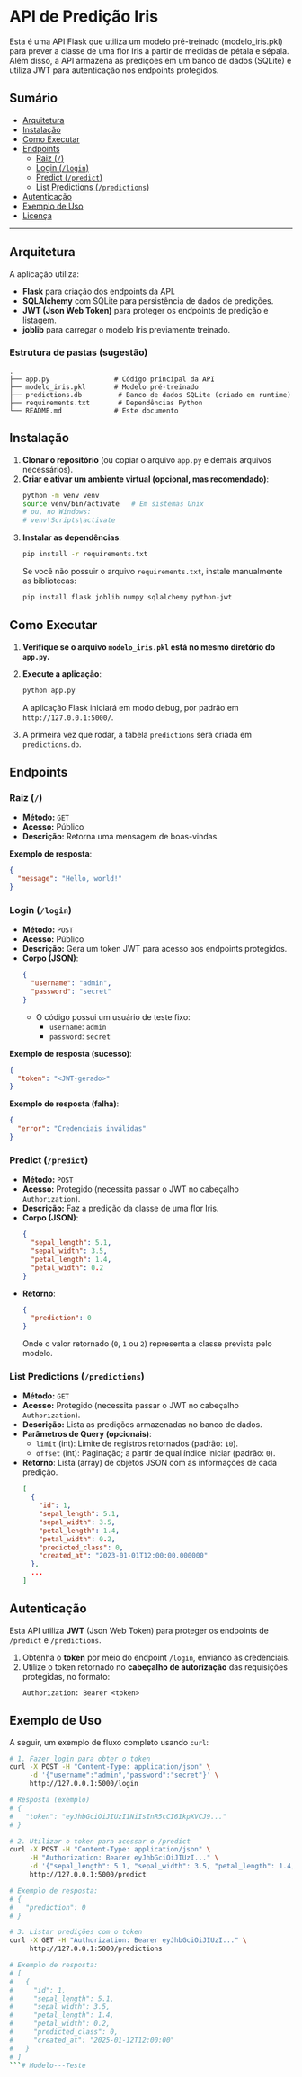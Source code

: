# API de Predição Iris

Esta é uma API Flask que utiliza um modelo pré-treinado (modelo_iris.pkl) para prever a classe de uma flor Iris a partir de medidas de pétala e sépala. Além disso, a API armazena as predições em um banco de dados (SQLite) e utiliza JWT para autenticação nos endpoints protegidos.

## Sumário

- [Arquitetura](#arquitetura)
- [Instalação](#instalação)
- [Como Executar](#como-executar)
- [Endpoints](#endpoints)
  - [Raiz (`/`)](#raiz-)
  - [Login (`/login`)](#login-)
  - [Predict (`/predict`)](#predict-)
  - [List Predictions (`/predictions`)](#list-predictions-)
- [Autenticação](#autenticação)
- [Exemplo de Uso](#exemplo-de-uso)
- [Licença](#licença)

---

## Arquitetura

A aplicação utiliza:
- **Flask** para criação dos endpoints da API.
- **SQLAlchemy** com SQLite para persistência de dados de predições.
- **JWT (Json Web Token)** para proteger os endpoints de predição e listagem.
- **joblib** para carregar o modelo Iris previamente treinado.

### Estrutura de pastas (sugestão)

```
.
├── app.py                # Código principal da API
├── modelo_iris.pkl       # Modelo pré-treinado
├── predictions.db         # Banco de dados SQLite (criado em runtime)
├── requirements.txt       # Dependências Python
└── README.md             # Este documento
```

## Instalação

1. **Clonar o repositório** (ou copiar o arquivo `app.py` e demais arquivos necessários).
2. **Criar e ativar um ambiente virtual (opcional, mas recomendado)**:
   ```bash
   python -m venv venv
   source venv/bin/activate   # Em sistemas Unix
   # ou, no Windows:
   # venv\Scripts\activate
   ```
3. **Instalar as dependências**:
   ```bash
   pip install -r requirements.txt
   ```
   Se você não possuir o arquivo `requirements.txt`, instale manualmente as bibliotecas:
   ```bash
   pip install flask joblib numpy sqlalchemy python-jwt
   ```

## Como Executar

1. **Verifique se o arquivo `modelo_iris.pkl` está no mesmo diretório do `app.py`.**
2. **Execute a aplicação**:
   ```bash
   python app.py
   ```
   A aplicação Flask iniciará em modo debug, por padrão em `http://127.0.0.1:5000/`.

3. A primeira vez que rodar, a tabela `predictions` será criada em `predictions.db`.

## Endpoints

### Raiz (`/`)

- **Método:** `GET`
- **Acesso:** Público
- **Descrição:** Retorna uma mensagem de boas-vindas.

**Exemplo de resposta**:
```json
{
  "message": "Hello, world!"
}
```

### Login (`/login`)

- **Método:** `POST`
- **Acesso:** Público
- **Descrição:** Gera um token JWT para acesso aos endpoints protegidos.
- **Corpo (JSON)**:
  ```json
  {
    "username": "admin",
    "password": "secret"
  }
  ```
  - O código possui um usuário de teste fixo:
    - `username`: `admin`
    - `password`: `secret`

**Exemplo de resposta (sucesso)**:
```json
{
  "token": "<JWT-gerado>"
}
```
**Exemplo de resposta (falha)**:
```json
{
  "error": "Credenciais inválidas"
}
```

### Predict (`/predict`)

- **Método:** `POST`
- **Acesso:** Protegido (necessita passar o JWT no cabeçalho `Authorization`).
- **Descrição:** Faz a predição da classe de uma flor Iris.
- **Corpo (JSON)**:
  ```json
  {
    "sepal_length": 5.1,
    "sepal_width": 3.5,
    "petal_length": 1.4,
    "petal_width": 0.2
  }
  ```
- **Retorno**:
  ```json
  {
    "prediction": 0
  }
  ```
  Onde o valor retornado (`0`, `1` ou `2`) representa a classe prevista pelo modelo.

### List Predictions (`/predictions`)

- **Método:** `GET`
- **Acesso:** Protegido (necessita passar o JWT no cabeçalho `Authorization`).
- **Descrição:** Lista as predições armazenadas no banco de dados.
- **Parâmetros de Query (opcionais)**:
  - `limit` (int): Limite de registros retornados (padrão: `10`).
  - `offset` (int): Paginação; a partir de qual índice iniciar (padrão: `0`).
- **Retorno**: Lista (array) de objetos JSON com as informações de cada predição.
  ```json
  [
    {
      "id": 1,
      "sepal_length": 5.1,
      "sepal_width": 3.5,
      "petal_length": 1.4,
      "petal_width": 0.2,
      "predicted_class": 0,
      "created_at": "2023-01-01T12:00:00.000000"
    },
    ...
  ]
  ```

## Autenticação

Esta API utiliza **JWT** (Json Web Token) para proteger os endpoints de `/predict` e `/predictions`.

1. Obtenha o **token** por meio do endpoint `/login`, enviando as credenciais.  
2. Utilize o token retornado no **cabeçalho de autorização** das requisições protegidas, no formato:
   ```
   Authorization: Bearer <token>
   ```

## Exemplo de Uso

A seguir, um exemplo de fluxo completo usando `curl`:

```bash
# 1. Fazer login para obter o token
curl -X POST -H "Content-Type: application/json" \
     -d '{"username":"admin","password":"secret"}' \
     http://127.0.0.1:5000/login

# Resposta (exemplo)
# {
#   "token": "eyJhbGciOiJIUzI1NiIsInR5cCI6IkpXVCJ9..."
# }

# 2. Utilizar o token para acessar o /predict
curl -X POST -H "Content-Type: application/json" \
     -H "Authorization: Bearer eyJhbGciOiJIUzI..." \
     -d '{"sepal_length": 5.1, "sepal_width": 3.5, "petal_length": 1.4, "petal_width": 0.2}' \
     http://127.0.0.1:5000/predict

# Exemplo de resposta:
# {
#   "prediction": 0
# }

# 3. Listar predições com o token
curl -X GET -H "Authorization: Bearer eyJhbGciOiJIUzI..." \
     http://127.0.0.1:5000/predictions

# Exemplo de resposta:
# [
#   {
#     "id": 1,
#     "sepal_length": 5.1,
#     "sepal_width": 3.5,
#     "petal_length": 1.4,
#     "petal_width": 0.2,
#     "predicted_class": 0,
#     "created_at": "2025-01-12T12:00:00"
#   }
# ]
```#   M o d e l o - - - T e s t e  
 